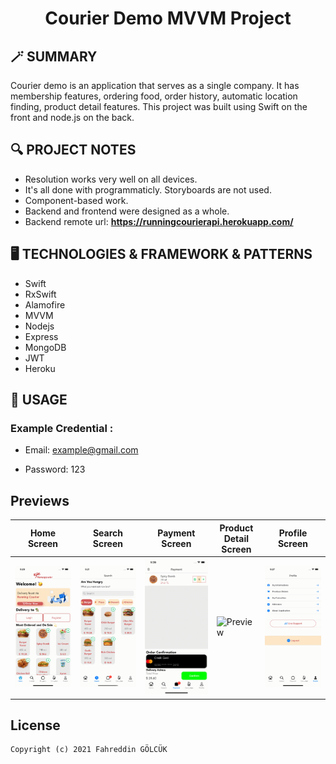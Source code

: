 <h1 align="center">
  Courier Demo MVVM Project
</h1>

## 🪄 SUMMARY
Courier demo is an application that serves as a single company. It has membership features, ordering food, order history, automatic location finding, product detail features. This project was built using Swift on the front and node.js on the back.

## 🔍 PROJECT NOTES

- Resolution works very well on all devices.
- It's all done with programmaticly. Storyboards are not used.
- Component-based work.
- Backend and frontend were designed as a whole.
- Backend remote url: **https://runningcourierapi.herokuapp.com/**

## 🖥 TECHNOLOGIES & FRAMEWORK & PATTERNS

- Swift
- RxSwift
- Alamofire
- MVVM
- Nodejs
- Express
- MongoDB
- JWT
- Heroku

## 🔋 USAGE

### Example Credential :

- Email: example@gmail.com

- Password: 123

## Previews 

| Home Screen | Search Screen | Payment Screen | Product Detail Screen | Profile Screen |
| --- | --- | --- | --- | --- | 
| ![Preview](gifs/1.gif) | ![Preview](gifs/2.gif) | ![Preview](gifs/3.gif) | ![Preview](gifs/5.gif) | ![Preview](gifs/4.gif) | 

## License
```
Copyright (c) 2021 Fahreddin GÖLCÜK
```

